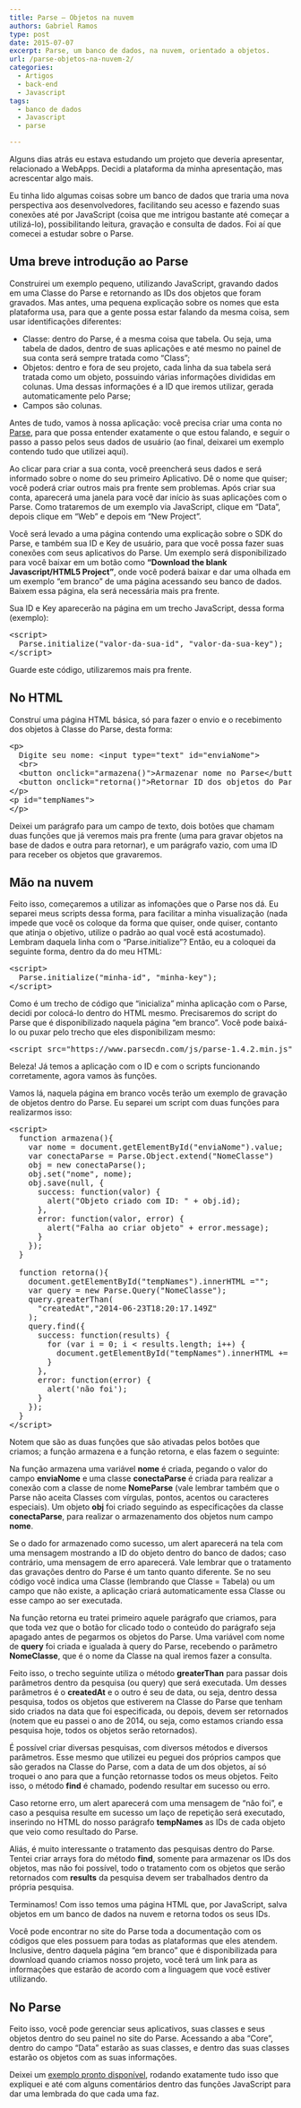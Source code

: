 ```yaml
---
title: Parse – Objetos na nuvem
authors: Gabriel Ramos
type: post
date: 2015-07-07
excerpt: Parse, um banco de dados, na nuvem, orientado a objetos.
url: /parse-objetos-na-nuvem-2/
categories:
  - Artigos
  - back-end
  - Javascript
tags:
  - banco de dados
  - Javascript
  - parse

---
```

Alguns dias atrás eu estava estudando um projeto que deveria apresentar, relacionado a WebApps. Decidi a plataforma da minha apresentação, mas acrescentar algo mais.

Eu tinha lido algumas coisas sobre um banco de dados que traria uma nova perspectiva aos desenvolvedores, facilitando seu acesso e fazendo suas conexões até por JavaScript (coisa que me intrigou bastante até começar a utilizá-lo), possibilitando leitura, gravação e consulta de dados. Foi aí que comecei a estudar sobre o Parse.

## Uma breve introdução ao Parse

Construirei um exemplo pequeno, utilizando JavaScript, gravando dados em uma Classe do Parse e retornando as IDs dos objetos que foram gravados. Mas antes, uma pequena explicação sobre os nomes que esta plataforma usa, para que a gente possa estar falando da mesma coisa, sem usar identificações diferentes:

  * Classe: dentro do Parse, é a mesma coisa que tabela. Ou seja, uma tabela de dados, dentro de suas aplicações e até mesmo no painel de sua conta será sempre tratada como &#8220;Class&#8221;;
  * Objetos: dentro e fora de seu projeto, cada linha da sua tabela será tratada como um objeto, possuindo várias informações divididas em colunas. Uma dessas informações é a ID que iremos utilizar, gerada automaticamente pelo Parse;
  * Campos são colunas.

Antes de tudo, vamos à nossa aplicação: você precisa criar uma conta no <a href="https://parse.com/" target="_blank">Parse</a>, para que possa entender exatamente o que estou falando, e seguir o passo a passo pelos seus dados de usuário (ao final, deixarei um exemplo contendo tudo que utilizei aqui).

Ao clicar para criar a sua conta, você preencherá seus dados e será informado sobre o nome do seu primeiro Aplicativo. Dê o nome que quiser; você poderá criar outros mais pra frente sem problemas. Após criar sua conta, aparecerá uma janela para você dar início às suas aplicações com o Parse. Como trataremos de um exemplo via JavaScript, clique em &#8220;Data&#8221;, depois clique em &#8220;Web&#8221; e depois em &#8220;New Project&#8221;.

Você será levado a uma página contendo uma explicação sobre o SDK do Parse, e também sua ID e Key de usuário, para que você possa fazer suas conexões com seus aplicativos do Parse. Um exemplo será disponibilizado para você baixar em um botão como **&#8220;Download the blank Javascript/HTML5 Project&#8221;**, onde você poderá baixar e dar uma olhada em um exemplo &#8220;em branco&#8221; de uma página acessando seu banco de dados. Baixem essa página, ela será necessária mais pra frente.

Sua ID e Key aparecerão na página em um trecho JavaScript, dessa forma (exemplo):

<pre class="lang-html">&lt;script&gt;
  Parse.initialize("valor-da-sua-id", "valor-da-sua-key");
&lt;/script&gt;
</pre>

Guarde este código, utilizaremos mais pra frente.

## No HTML

Construí uma página HTML básica, só para fazer o envio e o recebimento dos objetos à Classe do Parse, desta forma:

<pre class="lang-html">&lt;p&gt;
  Digite seu nome: &lt;input type="text" id="enviaNome"&gt;
  &lt;br&gt; 
  &lt;button onclick="armazena()"&gt;Armazenar nome no Parse&lt;/button&gt;  
  &lt;button onclick="retorna()"&gt;Retornar ID dos objetos do Parse&lt;/button&gt; 
&lt;/p&gt;
&lt;p id="tempNames"&gt;    
&lt;/p&gt;
</pre>

Deixei um parágrafo para um campo de texto, dois botões que chamam duas funções que já veremos mais pra frente (uma para gravar objetos na base de dados e outra para retornar), e um parágrafo vazio, com uma ID para receber os objetos que gravaremos.

## Mão na nuvem

Feito isso, começaremos a utilizar as infomações que o Parse nos dá. Eu separei meus scripts dessa forma, para facilitar a minha visualização (nada impede que você os coloque da forma que quiser, onde quiser, contanto que atinja o objetivo, utilize o padrão ao qual você está acostumado). Lembram daquela linha com o &#8220;Parse.initialize&#8221;? Então, eu a coloquei da seguinte forma, dentro da <head> do meu HTML:

<pre class="lang-html">&lt;script&gt;
  Parse.initialize("minha-id", "minha-key");
&lt;/script&gt;
</pre>

Como é um trecho de código que &#8220;inicializa&#8221; minha aplicação com o Parse, decidi por colocá-lo dentro do HTML mesmo. Precisaremos do script do Parse que é disponibilizado naquela página &#8220;em branco&#8221;. Você pode baixá-lo ou puxar pelo trecho que eles disponibilizam mesmo:

<pre class="lang-html">&lt;script src="https://www.parsecdn.com/js/parse-1.4.2.min.js"&gt;&lt;/script&gt;
</pre>

Beleza! Já temos a aplicação com o ID e com o scripts funcionando corretamente, agora vamos às funções.

Vamos lá, naquela página em branco vocês terão um exemplo de gravação de objetos dentro do Parse. Eu separei um script com duas funções para realizarmos isso:

<pre class="lang-html">&lt;script&gt;
  function armazena(){
    var nome = document.getElementById("enviaNome").value;
    var conectaParse = Parse.Object.extend("NomeClasse")
    obj = new conectaParse();
    obj.set("nome", nome);
    obj.save(null, {
      success: function(valor) {
        alert("Objeto criado com ID: " + obj.id);
      },
      error: function(valor, error) {
        alert("Falha ao criar objeto" + error.message);
      }
    });
  }

  function retorna(){
    document.getElementById("tempNames").innerHTML ="";
    var query = new Parse.Query("NomeClasse");
    query.greaterThan(
      "createdAt","2014-06-23T18:20:17.149Z" 
    );
    query.find({
      success: function(results) {
        for (var i = 0; i &lt; results.length; i++) {
          document.getElementById("tempNames").innerHTML += (i+1)+"º Objeto da Classe: "+ results[i].id +"";
        }
      },
      error: function(error) {
        alert('não foi');
      }
    });
  }
&lt;/script&gt;
</pre>

Notem que são as duas funções que são ativadas pelos botões que criamos; a função armazena e a função retorna, e elas fazem o seguinte:

Na função armazena uma variável **nome** é criada, pegando o valor do campo **enviaNome** e uma classe **conectaParse** é criada para realizar a conexão com a classe de nome **NomeParse** (vale lembrar também que o Parse não aceita Classes com vírgulas, pontos, acentos ou caracteres especiais). Um objeto **obj** foi criado seguindo as especificações da classe **conectaParse**, para realizar o armazenamento dos objetos num campo **nome**.

Se o dado for armazenado como sucesso, um alert aparecerá na tela com uma mensagem mostrando a ID do objeto dentro do banco de dados; caso contrário, uma mensagem de erro aparecerá. Vale lembrar que o tratamento das gravações dentro do Parse é um tanto quanto diferente. Se no seu código você indica uma Classe (lembrando que Classe = Tabela) ou um campo que não existe, a aplicação criará automaticamente essa Classe ou esse campo ao ser executada.

Na função retorna eu tratei primeiro aquele parágrafo que criamos, para que toda vez que o botão for clicado todo o conteúdo do parágrafo seja apagado antes de pegarmos os objetos do Parse. Uma variável com nome de **query** foi criada e igualada à query do Parse, recebendo o parâmetro **NomeClasse**, que é o nome da Classe na qual iremos fazer a consulta.

Feito isso, o trecho seguinte utiliza o método **greaterThan** para passar dois parâmetros dentro da pesquisa (ou query) que será executada. Um desses parâmetros é o **createdAt** e o outro é seu de data, ou seja, dentro dessa pesquisa, todos os objetos que estiverem na Classe do Parse que tenham sido criados na data que foi especificada, ou depois, devem ser retornados (notem que eu passei o ano de 2014, ou seja, como estamos criando essa pesquisa hoje, todos os objetos serão retornados).

É possível criar diversas pesquisas, com diversos métodos e diversos parâmetros. Esse mesmo que utilizei eu peguei dos próprios campos que são gerados na Classe do Parse, com a data de um dos objetos, aí só troquei o ano para que a função retornasse todos os meus objetos. Feito isso, o método **find** é chamado, podendo resultar em sucesso ou erro.
  
Caso retorne erro, um alert aparecerá com uma mensagem de &#8220;não foi&#8221;, e caso a pesquisa resulte em sucesso um laço de repetição será executado, inserindo no HTML do nosso parágrafo **tempNames** as IDs de cada objeto que veio como resultado do Parse.

Aliás, é muito interessante o tratamento das pesquisas dentro do Parse. Tentei criar arrays fora do método **find**, somente para armazenar os IDs dos objetos, mas não foi possível, todo o tratamento com os objetos que serão retornados com **results** da pesquisa devem ser trabalhados dentro da própria pesquisa.

Terminamos! Com isso temos uma página HTML que, por JavaScript, salva objetos em um banco de dados na nuvem e retorna todos os seus IDs.

Você pode encontrar no site do Parse toda a documentação com os códigos que eles possuem para todas as plataformas que eles atendem. Inclusive, dentro daquela página &#8220;em branco&#8221; que é disponibilizada para download quando criamos nosso projeto, você terá um link para as informações que estarão de acordo com a linguagem que você estiver utilizando.

## No Parse

Feito isso, você pode gerenciar seus aplicativos, suas classes e seus objetos dentro do seu painel no site do Parse. Acessando a aba &#8220;Core&#8221;, dentro do campo &#8220;Data&#8221; estarão as suas classes, e dentro das suas classes estarão os objetos com as suas informações.

Deixei um <a href="http://glr-tester.ueuo.com/parse/" target="_blank">exemplo pronto disponível</a>, rodando exatamente tudo isso que expliquei e até com alguns comentários dentro das funções JavaScript para dar uma lembrada do que cada uma faz.